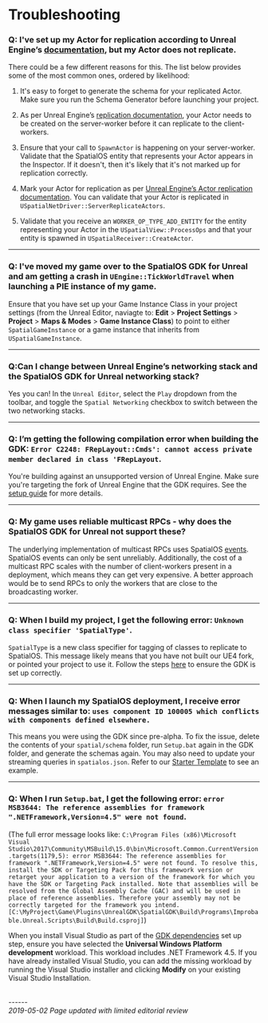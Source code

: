 # Troubleshooting

### Q: I've set up my Actor for replication according to Unreal Engine’s [documentation](https://docs.unrealengine.com/en-us/Gameplay/Networking/Actors), but my Actor does not replicate.

There could be a few different reasons for this. The list below provides some of the most common ones, ordered by likelihood:

1. It's easy to forget to generate the schema for your replicated Actor. Make sure you run the Schema Generator before launching your project.

2. As per Unreal Engine’s [replication documentation](https://docs.unrealengine.com/en-us/Gameplay/Networking/Actors), your Actor needs to be created on the server-worker before it can replicate to the client-workers.

3. Ensure that your call to `SpawnActor` is happening on your server-worker.<br/>
Validate that the SpatialOS entity that represents your Actor appears in the Inspector. If it doesn't, then it's likely that it's not marked up for replication correctly.

1. Mark your Actor for replication as per [Unreal Engine’s Actor replication documentation](https://docs.unrealengine.com/en-us/Gameplay/Networking/Actors). You can validate that your Actor is replicated in `USpatialNetDriver::ServerReplicateActors`.

1. Validate that you receive an `WORKER_OP_TYPE_ADD_ENTITY` for the entity representing your Actor in the `USpatialView::ProcessOps` and that your entity is spawned in `USpatialReceiver::CreateActor`.

------

### Q: I've moved my game over to the SpatialOS GDK for Unreal and am getting a crash in `UEngine::TickWorldTravel` when launching a PIE instance of my game.

Ensure that you have set up your Game Instance Class in your project settings (from the Unreal Editor, naviagte to: **Edit** > **Project Settings** > **Project** > **Maps & Modes** > **Game Instance Class**) to point to either `SpatialGameInstance` or a game instance that inherits from `USpatialGameInstance`.

------

### Q:Can I change between Unreal Engine’s networking stack and the SpatialOS GDK for Unreal networking stack?

Yes you can! In the `Unreal Editor`, select the `Play` dropdown from the toolbar, and toggle the `Spatial Networking` checkbox to switch between the two networking stacks.

------

### Q: I’m getting the following compilation error when building the GDK: `Error C2248: FRepLayout::Cmds': cannot access private member declared in class 'FRepLayout`.

You're building against an unsupported version of Unreal Engine. Make sure you're targeting the fork of Unreal Engine that the GDK requires. See the [setup guide]({{urlRoot}}/content/get-started/dependencies) for more details.

------

### Q: My game uses reliable multicast RPCs - why does the SpatialOS GDK for Unreal not support these?

The underlying implementation of multicast RPCs uses SpatialOS [events](https://docs.improbable.io/reference/latest/shared/glossary#event). SpatialOS events can only be sent unreliably. Additionally, the cost of a multicast RPC scales with the number of client-workers present in a deployment, which means they can get very expensive. A better approach would be to send RPCs to only the workers that are close to the broadcasting worker.

------

### Q: When I build my project, I get the following error: `Unknown class specifier 'SpatialType'`.

`SpatialType` is a new class specifier for tagging of classes to replicate to SpatialOS. This message likely means that you have not built our UE4 fork, or pointed your project to use it. Follow the steps [here]({{urlRoot}}/content/get-started/introduction) to ensure the GDK is set up correctly.

------

### Q: When I launch my SpatialOS deployment, I receive error messages similar to: `uses component ID 100005 which conflicts with components defined elsewhere.`

This means you were using the GDK since pre-alpha. To fix the issue, delete the contents of your `spatial/schema` folder, run `Setup.bat` again in the GDK folder, and generate the schemas again. You may also need to update your streaming queries in `spatialos.json`. Refer to our [Starter Template]({{urlRoot}}/content/get-started/starter-template/get-started-template-intro) to see an example.

------

### Q: When I run `Setup.bat`, I get the following error: `error MSB3644: The reference assemblies for framework ".NETFramework,Version=4.5" were not found`.

(The full error message looks like:
`C:\Program Files (x86)\Microsoft Visual Studio\2017\Community\MSBuild\15.0\bin\Microsoft.Common.CurrentVersion.targets(1179,5): error MSB3644: The reference assemblies for framework ".NETFramework,Version=4.5" were not found. To resolve this, install the SDK or Targeting Pack for this framework version or retarget your application to a version of the framework for which you have the SDK or Targeting Pack installed. Note that assemblies will be resolved from the Global Assembly Cache (GAC) and will be used in place of reference assemblies. Therefore your assembly may not be correctly targeted for the framework you intend. [C:\MyProject\Game\Plugins\UnrealGDK\SpatialGDK\Build\Programs\Improbable.Unreal.Scripts\Build\Build.csproj]`)

When you install Visual Studio as part of the [GDK dependencies]({{urlRoot}}/content/get-started/dependencies) set up step, ensure you have selected the **Universal Windows Platform development** workload. This workload includes .NET Framework 4.5. If you have already installed Visual Studio, you can add the missing workload by running the Visual Studio installer and clicking **Modify** on your existing Visual Studio Installation. 


<br/>------<br/>
_2019-05-02 Page updated with limited editorial review_
